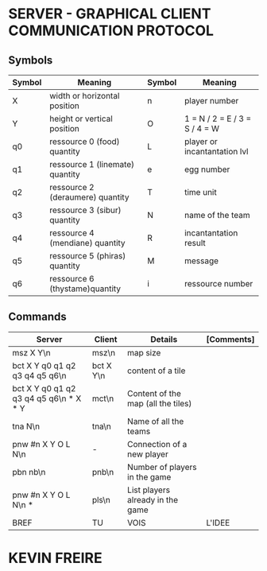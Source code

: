 # SERVER - GRAPHICAL CLIENT COMMUNICATION PROTOCOL

## Symbols
|Symbol|Meaning|Symbol|Meaning|
|-|-|-|-|
|X|width or horizontal position|n|player number|
|Y|height or vertical position|O|1 = N / 2 = E / 3 = S / 4 = W|
|q0|ressource 0 (food) quantity|L|player or incantantation lvl|
|q1|ressource 1 (linemate) quantity|e|egg number|
|q2|ressource 2 (deraumere) quantity|T|time unit|
|q3|ressource 3 (sibur) quantity|N|name of the team|
|q4|ressource 4 (mendiane) quantity|R|incantantation result|
|q5|ressource 5 (phiras) quantity|M|message|
|q6|ressource 6 (thystame)quantity|i|ressource number|

## Commands

| Server | Client | Details |[Comments]|
|-|-|-|-|
|msz X Y\n|msz\n|map size||
|bct X Y q0 q1 q2 q3 q4 q5 q6\n|bct X Y\n|content of a tile||
|bct X Y q0 q1 q2 q3 q4 q5 q6\n \* X \* Y|mct\n|Content of the map (all the tiles)||
|tna N\n|tna\n|Name of all the teams||
|pnw #n X Y O L N\n|-|Connection of a new player||
|pbn nb\n|pnb\n|Number of players in the game||
|pnw #n X Y O L N\n \* |pls\n|List players already in the game||
|BREF|TU|VOIS|L'IDEE|
# KEVIN FREIRE
